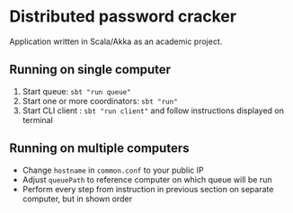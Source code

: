 # Distributed password cracker

Application written in Scala/Akka as an academic project.  

## Running on single computer

1. Start queue: `sbt "run queue"`
2. Start one or more coordinators:  `sbt "run"`
3. Start CLI client : `sbt "run client"` and follow instructions displayed on terminal


## Running on multiple computers

* Change `hostname` in `common.conf` to your public IP
* Adjust `queuePath` to reference computer on which queue will be run 
* Perform every step from  instruction in previous section on separate computer, but in shown order
